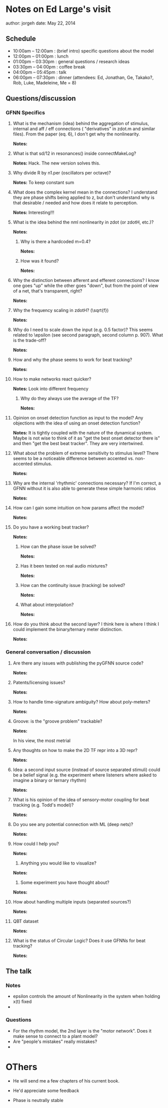 # Notes on Ed Large's visit

author: jorgeh
date: May 22, 2014


## Schedule

- 10:00am – 12:00am : (brief intro) specific questions about the model
- 12:00pm – 01:00pm : lunch
- 01:00pm – 03:30pm : general questions / research ideas
- 03:30pm – 04:00pm : coffee break
- 04:00pm – 05:45pm : talk
- 06:00pm – 07:30pm : dinner (attendees: Ed, Jonathan, Ge, Takako?, Rob, Luke, Madeleine, Me = 8)


## Questions/discussion

### GFNN Specifics

1.  What is the mechanism (idea) behind the aggregation of stimulus, internal and aff / eff connections ( "derivatives" in zdot.m and similar files). From the paper (eq. 6), I don't get why the nonlinearity.

    **Notes:**
    


1.  What is that sd/12 in resonances() inside connectMakeLog?

    **Notes:**
    Hack. The new version solves this.
        

1.  Why divide R by n1.per (oscillators per octave)?

    **Notes:**
    To keep constant sum
        

1.  What does the complex kernel mean in the connections? I understand they are phase shifts being applied to z, but don't understand why is that desirable / needed and how does it relate to perception.

    **Notes:**
    Interesting!!!
        

1.  What is the idea behind the nml nonlinearity in zdot (or zdotH, etc.)? 

    **Notes:**
    
        

     1. Why is there a hardcoded m=0.4? 

        **Notes:**
    
        

     1. How was it found?

        **Notes:**
    
        

1.  Why the distinction between afferent and efferent connections? I know one goes "up" while the other goes "down", but from the point of view of a net, that's transparent, right?

    **Notes:**
    
        

1.  Why the frequency scaling in zdotH? (\sqrt{f})

    **Notes:**
    
        

1.  Why do I need to scale down the input (e.g. 0.5 factor)? This seems related to \epsilon (see second paragraph, second column p. 907). What is the trade-off?

    **Notes:**
    
        

1.  How and why the phase seems to work for beat tracking?

    **Notes:**
    
        

1.  How to make networks react quicker?

    **Notes:**
    Look into different frequency
    

     1. Why do they always use the average of the TF?

        **Notes:**
    
        

1.  Opinion on onset detection function as input to the model? Any objections with the idea of using an onset detection function?

    **Notes:**
    It is tightly coupled with the nature of the dynamical system. Maybe is not wise to think of it as "get the best onset detector there is" and then "get the best beat tracker". They are very intertwined.
        

1.  What about the problem of extreme sensitivity to stimulus level? There seems to be a noticeable difference between accented vs. non-accented stimulus.

    **Notes:**
    
        

1.  Why are the internal 'rhythmic' connections necessary? If I'm correct, a GFNN without it is also able to generate these simple harmonic ratios

    **Notes:**
    
        

1.  How can I gain some intuition on how params affect the model?

    **Notes:**
    
        

1.  Do you have a working beat tracker? 

    **Notes:**
    
        

     1. How can the phase issue be solved? 

        **Notes:**
    
        

     1. Has it been tested on real audio mixtures?

        **Notes:**
    
        

     1. How can the continuity issue (tracking) be solved? 

        **Notes:**
    
        

     1. What about interpolation?

        **Notes:**
    
        

1. How do you think about the second layer? I think here is where I think I could implement the binary/ternary meter distinction.

    **Notes:**
    
        




### General conversation / discussion

1.  Are there any issues with publishing the pyGFNN source code?

    **Notes:**
    
        

1.  Patents/licensing issues?

    **Notes:**
    

        
1.  How to handle time-signature ambiguity? How about poly-meters?

    **Notes:**
    
  

1.  Groove: is the "groove problem" trackable?

    **Notes:**
    
    In his view, the most metrial
        

1.  Any thoughts on how to make the 2D TF repr into a 3D repr?

    **Notes:**
    
        

1.  Idea: a second input source (instead of source separated stimuli) could be a belief signal (e.g. the experiment where listeners where asked to imagine a binary or ternary rhythm)

    **Notes:**
    
        

1.  What is his opinion of the idea of sensory-motor coupling for beat tracking (e.g. Todd's model)?

    **Notes:**
    
        

1.  Do you see any potential connection with ML (deep nets)?

    **Notes:**    
        




1.  How could I help you?

    **Notes:**
    
        
   
    1. Anything you would like to visualize?

    **Notes:**
    
        

    1. Some experiment you have thought about?

    **Notes:**
    
        

1.  How about handling multiple inputs (separated sources?)

    **Notes:**
    
        

1.  QBT dataset

    **Notes:**    
        


1.  What is the status of Circular Logic? Does it use GFNNs for beat tracking?

    **Notes:**
    
        


## The talk

### Notes

- epsilon controls the amount of Nonlinearity in the system when holding x(t) fixed
- 


### Questions

- For the rhythm model, the 2nd layer is the "motor network". Does it make sense to connect to a plant model? 
- Are "people's mistakes" really mistakes?
- 



# OThers

- He will send me a few chapters of his current book.
- He'd appreciate some feedback

- Phase is neutrally stable